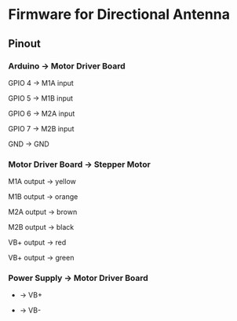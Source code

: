 # Firmware for Directional Antenna

## Pinout

### Arduino -> Motor Driver Board

GPIO 4  -> M1A input

GPIO 5  -> M1B input

GPIO 6  -> M2A input

GPIO 7  -> M2B input

GND     -> GND


### Motor Driver Board -> Stepper Motor

M1A output -> yellow

M1B output -> orange

M2A output -> brown

M2B output -> black

VB+ output -> red

VB+ output -> green


### Power Supply -> Motor Driver Board

+ -> VB+

- -> VB-


